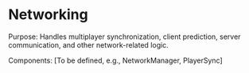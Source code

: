 # Networking

Purpose: Handles multiplayer synchronization, client prediction, server communication, and other network-related logic.

Components: [To be defined, e.g., NetworkManager, PlayerSync]
